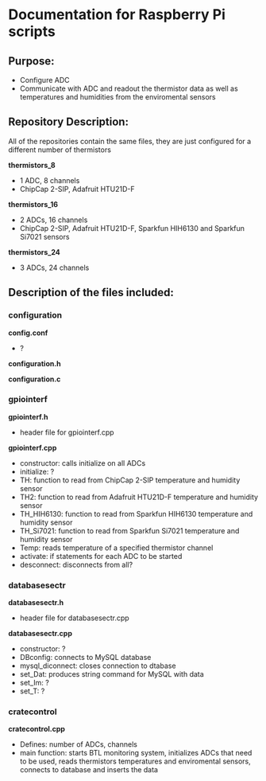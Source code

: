 # Documentation for Raspberry Pi scripts

## Purpose: 
- Configure ADC 
- Communicate with ADC and readout the thermistor data as well as temperatures and humidities from the enviromental sensors

## Repository Description: 
All of the repositories contain the same files, they are just configured for a different number of thermistors

**thermistors_8**
- 1 ADC, 8 channels
- ChipCap 2-SIP, Adafruit HTU21D-F

**thermistors_16** 
- 2 ADCs, 16 channels
- ChipCap 2-SIP, Adafruit HTU21D-F, Sparkfun HIH6130 and Sparkfun Si7021 sensors

**thermistors_24**
- 3 ADCs, 24 channels

## Description of the files included:

### configuration 

**config.conf** 
- ?

**configuration.h**

**configuration.c** 

### gpiointerf

**gpiointerf.h**
- header file for gpiointerf.cpp

**gpiointerf.cpp** 
- constructor: calls initialize on all ADCs 
- initialize: ?
- TH: function to read from ChipCap 2-SIP temperature and humidity sensor 
- TH2: function to read from Adafruit HTU21D-F temperature and humidity sensor
- TH_HIH6130: function to read from Sparkfun HIH6130 temperature and humidity sensor
- TH_Si7021: function to read from Sparkfun Si7021 temperature and humidity sensor
- Temp: reads temperature of a specified thermistor channel 
- activate: if statements for each ADC to be started
- desconnect: disconnects from all? 

### databasesectr 
**databasesectr.h**
- header file for databasesectr.cpp

**databasesectr.cpp** 
- constructor: ? 
- DBconfig: connects to MySQL database 
- mysql_diconnect: closes connection to dtabase
- set_Dat: produces string command for MySQL with data
- set_Im: ?
- set_T: ? 

### cratecontrol

**cratecontrol.cpp** 
- Defines: number of ADCs, channels
- main function: starts BTL monitoring system, initializes ADCs that need to be used, reads thermistors temperatures and enviromental sensors, connects to database and inserts the data

